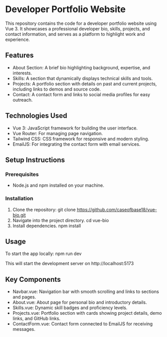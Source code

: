 # Developer Portfolio Website

This repository contains the code for a developer portfolio website using Vue 3. It showcases a professional developer bio, skills, projects, and contact information, and serves as a platform to highlight work and experience.

## Features

* About Section: A brief bio highlighting background, expertise, and interests.
* Skills: A section that dynamically displays technical skills and tools.
* Projects: A portfolio section with details on past and current projects, including links to demos and source code.
* Contact: A contact form and links to social media profiles for easy outreach.

## Technologies Used

* Vue 3: JavaScript framework for building the user interface.
* Vue Router: For managing page navigation.
* Tailwind CSS: CSS framework for responsive and modern styling.
* EmailJS: For integrating the contact form with email services.

## Setup Instructions

### Prerequisites
* Node.js and npm installed on your machine.

### Installation

1. Clone the repository: 
    git clone https://github.com/caseofbase18/vue-bio.git
2. Navigate into the project directory.
    cd vue-bio
3. Install dependencies.
    npm install

## Usage

To start the app locally:
    npm run dev

This will start the development server on http://localhost:5173

## Key Components
* Navbar.vue: Navigation bar with smooth scrolling and links to sections and pages.
* About.vue: About page for personal bio and introductory details.
* Skills.vue: Dynamic skill badges and proficiency levels.
* Projects.vue: Portfolio section with cards showing project details, demo links, and GitHub links.
* ContactForm.vue: Contact form connected to EmailJS for receiving messages.

```

